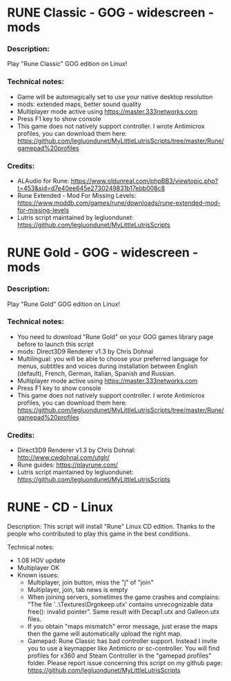 # RUNE Classic - GOG - widescreen - mods
### Description:
Play "Rune Classic" GOG edition on Linux!
### Technical notes:
- Game will be automagically set to use your native desktop resolution
- mods: extended maps, better sound quality
- Multiplayer mode active using https://master.333networks.com
- Press F1 key to show console
- This game does not natively support controller. I wrote Antimicrox profiles, you can download them here:
https://github.com/legluondunet/MyLittleLutrisScripts/tree/master/Rune/gamepad%20profiles
### Credits:
- ALAudio for Rune: https://www.oldunreal.com/phpBB3/viewtopic.php?t=453&sid=d7e40ee645e2730249831b17ebb008c8
- Rune Extended - Mod For Missing Levels: https://www.moddb.com/games/rune/downloads/rune-extended-mod-for-missing-levels
- Lutris script maintained by legluondunet: https://github.com/legluondunet/MyLittleLutrisScripts

# RUNE Gold - GOG - widescreen - mods
### Description:
Play "Rune Gold" GOG edition on Linux!
### Technical notes:
- You need to download "Rune Gold" on your GOG games library page before to launch this script
- mods: Direct3D9 Renderer v1.3 by Chris Dohnal
- Multilingual: you will be able to choose your preferred language for menus, subtitles and voices during installation between English (default), French, German, Italian, Spanish and Russian.
- Multiplayer mode active using https://master.333networks.com
- Press F1 key to show console
- This game does not natively support controller. I wrote Antimicrox profiles, you can download them here:
https://github.com/legluondunet/MyLittleLutrisScripts/tree/master/Rune/gamepad%20profiles
### Credits:
- Direct3D9 Renderer v1.3 by Chris Dohnal: http://www.cwdohnal.com/utglr/
- Rune guides: https://playrune.com/
- Lutris script maintained by legluondunet: https://github.com/legluondunet/MyLittleLutrisScripts

# RUNE - CD - Linux 

Description:
This script will install "Rune" Linux CD edition.
Thanks to the people who contributed to play this game in the best conditions.

Technical notes:
- 1.08 HOV update
- Multiplayer OK
- Known issues:
  - Multiplayer, join button, miss the "j" of "join"
  - Multiplayer, join, tab news is empty
  - When joining servers, sometimes the game crashes and complains: "The file '..\Textures\Drgnkeep.utx' contains unrecognizable data free(): invalid pointer". Same result with Decap1.utx and Galleon.utx files.
  - If you obtain "maps mismatch" error message, just erase the maps then the game will automatically upload the right map.
  - Gamepad: Rune Classic has bad controller support. Instead I invite you to use a keymapper like Antimicro or sc-controller. You will find profiles for x360 and Steam Controller in the "gamepad profiles" folder.
Please report issue concerning this script on my github page:
https://github.com/legluondunet/MyLittleLutrisScripts

